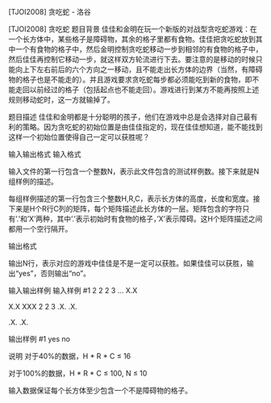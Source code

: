 



[TJOI2008] 贪吃蛇 - 洛谷














[TJOI2008] 贪吃蛇
题目背景
佳佳和金明在玩一个新版的对战型贪吃蛇游戏：在一个长方体中，某些格子是障碍物，其余的格子里都有食物。佳佳把贪吃蛇放到其中一个有食物的格子中，然后金明控制贪吃蛇移动一步到相邻的有食物的格子中，然后佳佳再控制它移动一步，就这样双方轮流进行下去。要注意的是移动的时候只能向上下左右前后的六个方向之一移动，且不能走出长方体的边界（当然，有障碍物的格子也是不能走的）。并且游戏要求贪吃蛇每步都必须能吃到新的食物，即不能走回以前经过的格子（包括起点也不能走回）。游戏进行到某方不能再按照上述规则移动蛇时，这一方就输掉了。

题目描述
佳佳和金明都是十分聪明的孩子，他们在游戏中总是会选择对自己最有利的策略。因为贪吃蛇的初始位置是由佳佳指定的，现在佳佳想知道，能不能找到这样一个初始位置使得自己一定可以获胜呢？

输入输出格式
输入格式

输入文件的第一行包含一个整数N，表示此文件包含的测试样例数。接下来就是N组样例的描述。

每组样例描述的第一行包含三个整数H,R,C，表示长方体的高度，长度和宽度。接下来是H个R行C列的矩阵，每个矩阵描述此长方体的一层。矩阵包含的字符只有’.’和’X’两种，其中’.’表示初始时有食物的格子，’X’表示障碍。这H个矩阵描述之间都用一个空行隔开。

输出格式

输出N行，表示对应的游戏中佳佳是不是一定可以获胜。如果佳佳可以获胜，输出“yes”，否则输出“no”。

输入输出样例
输入样例 #1
2
2 2 3
...
X.X

X.X
XXX
2 2 3
.X.
.X.

.X.
.X.

输出样例 #1
yes
no

说明
对于40%的数据，H \* R \* C ≤ 16

对于100%的数据，H \* R \* C ≤ 100,  N ≤ 10

输入数据保证每个长方体至少包含一个不是障碍物的格子。







